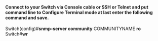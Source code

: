 #### Connect to your Switch via Console cable or SSH or Telnet and put command line to Configure Terminal mode at last enter the following command and save.

Switch(config)#**snmp-server community** COMMUNITYNAME **ro**</br>
Switch#**wr**
